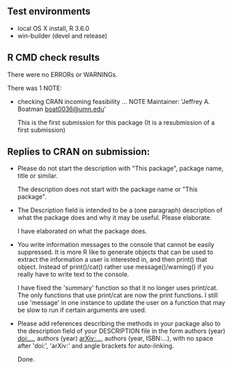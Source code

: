 ## Test environments
* local OS X install, R 3.6.0
* win-builder (devel and release)

## R CMD check results
There were no ERRORs or WARNINGs. 

There was 1 NOTE:

* checking CRAN incoming feasibility ... NOTE
  Maintainer: 'Jeffrey A. Boatman <boat0036@umn.edu>'
  
  This is the first submission for this package (It is a resubmission of a first submission)
  
## Replies to CRAN on submission:

* Please do not start the description with "This package", package name, title or similar.

  The description does not start with the package name or "This package".

* The Description field is intended to be a (one paragraph) description of what the    package does and why it may be useful. Please elaborate.

  I have elaborated on what the package does.

* You write information messages to the console that cannot be easily suppressed. It is more R like to generate objects that can be used to extract the information a user is interested in, and then print() that object. Instead of print()/cat() rather use message()/warning() if you really have to write text to the console.

  I have fixed the 'summary' function so that it no longer uses print/cat. The only functions that use print/cat are now the print functions. I still use 'message' in one instance to update the user on a function that may be slow to run if certain arguments are used. 

* Please add references describing the methods in your package also to the description field of your DESCRIPTION file in the form authors (year) <doi:...>, authors (year) <arXiv:...>, authors (year, ISBN:...), with no space after 'doi:', 'arXiv:' and angle brackets for auto-linking.

  Done.

